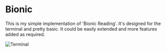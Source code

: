 # Bionic

This is my simple implementation of 'Bionic Reading'.
It's designed for the terminal and pretty basic. It could be easily extended and more features added as required.

![Terminal](https://imgur.com/2bHhYw9.png)